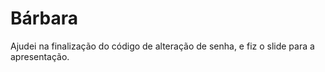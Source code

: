 # Bárbara
Ajudei na finalização do código de alteração de senha, e fiz o slide para a apresentação.
